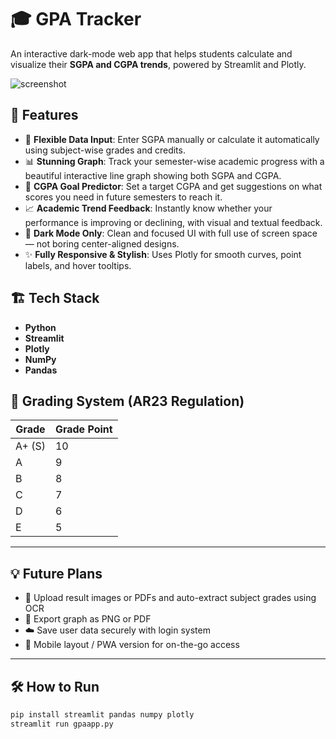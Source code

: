 # 🎓 GPA Tracker

An interactive dark-mode web app that helps students calculate and visualize their **SGPA and CGPA trends**, powered by Streamlit and Plotly.

![screenshot](./screenshot.png)

## 🚀 Features

- 🔢 **Flexible Data Input**: Enter SGPA manually or calculate it automatically using subject-wise grades and credits.
- 📊 **Stunning Graph**: Track your semester-wise academic progress with a beautiful interactive line graph showing both SGPA and CGPA.
- 🧠 **CGPA Goal Predictor**: Set a target CGPA and get suggestions on what scores you need in future semesters to reach it.
- 📈 **Academic Trend Feedback**: Instantly know whether your performance is improving or declining, with visual and textual feedback.
- 🌙 **Dark Mode Only**: Clean and focused UI with full use of screen space — not boring center-aligned designs.
- ✨ **Fully Responsive & Stylish**: Uses Plotly for smooth curves, point labels, and hover tooltips.

## 🏗️ Tech Stack

- **Python**
- **Streamlit**
- **Plotly**
- **NumPy**
- **Pandas**

## 📘 Grading System (AR23 Regulation)

| Grade  | Grade Point |
|--------|--------------|
| A+ (S) | 10           |
| A      | 9            |
| B      | 8            |
| C      | 7            |
| D      | 6            |
| E      | 5            |

---

## 💡 Future Plans

- 📄 Upload result images or PDFs and auto-extract subject grades using OCR
- 🧾 Export graph as PNG or PDF
- ☁️ Save user data securely with login system
- 📱 Mobile layout / PWA version for on-the-go access

---

## 🛠️ How to Run

```bash
pip install streamlit pandas numpy plotly
streamlit run gpaapp.py
